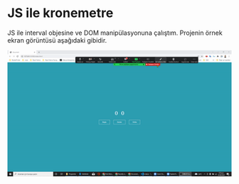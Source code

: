 <h1>JS ile kronemetre</h1>

<p>JS ile interval objesine ve DOM manipülasyonuna çalıştım. Projenin örnek ekran görüntüsü aşağıdaki gibidir.</p>

<img src="https://raw.githubusercontent.com/emreharman/kronometre/master/jsProject.gif" />
